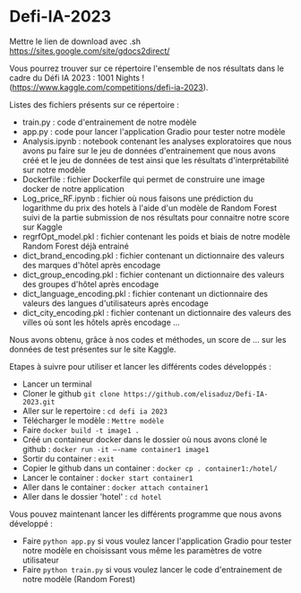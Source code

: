 # Defi-IA-2023
Mettre le lien de download avec .sh
https://sites.google.com/site/gdocs2direct/


Vous pourrez trouver sur ce répertoire l'ensemble de nos résultats dans le cadre du Défi IA 2023 : 1001 Nights ! (https://www.kaggle.com/competitions/defi-ia-2023).

Listes des fichiers présents sur ce répertoire : 
* train.py : code d'entrainement de notre modèle
* app.py : code pour lancer l'application Gradio pour tester notre modèle 
* Analysis.ipynb : notebook contenant les analyses exploratoires que nous avons pu faire sur le jeu de données d'entrainement que nous avons créé et le jeu de données de test ainsi que les résultats d'interprétabilité sur notre modèle
* Dockerfile : fichier Dockerfile qui permet de construire une image docker de notre application
* Log_price_RF.ipynb : fichier où nous faisons une prédiction du logarithme du prix des hotels à l'aide d'un modèle de Random Forest suivi de la partie submission de nos résultats pour connaitre notre score sur Kaggle  
* regrfOpt_model.pkl : fichier contenant les poids et biais de notre modèle Random Forest déjà entrainé
* dict_brand_encoding.pkl : fichier contenant un dictionnaire des valeurs des marques d'hôtel après encodage
* dict_group_encoding.pkl : fichier contenant un dictionnaire des valeurs des groupes d'hôtel après encodage
* dict_language_encoding.pkl : fichier contenant un dictionnaire des valeurs des langues d'utilisateurs après encodage
* dict_city_encoding.pkl : fichier contenant un dictionnaire des valeurs des villes où sont les hôtels après encodage
...

Nous avons obtenu, grâce à nos codes et méthodes, un score de ... sur les données de test présentes sur le site Kaggle.

Etapes à suivre pour utiliser et lancer les différents codes développés : 

* Lancer un terminal  
* Cloner le github `git clone https://github.com/elisaduz/Defi-IA-2023.git`
* Aller sur le repertoire : `cd defi ia 2023`
* Télécharger le modèle : `Mettre modèle`
* Faire `docker build -t image1 .`
* Créé un containeur docker dans le dossier où nous avons cloné le github : `docker run -it –-name container1 image1`
* Sortir du container : `exit` 
* Copier le github dans un container : `docker cp . container1:/hotel/`
* Lancer le container : `docker start container1`
* Aller dans le container : `docker attach container1`
* Aller dans le dossier 'hotel' : `cd hotel`

Vous pouvez maintenant lancer les différents programme que nous avons développé : 

* Faire `python app.py` si vous voulez lancer l'application Gradio pour tester notre modèle en choisissant vous même les paramètres de votre utilisateur
* Faire `python train.py` si vous voulez lancer le code d'entrainement de notre modèle (Random Forest)
